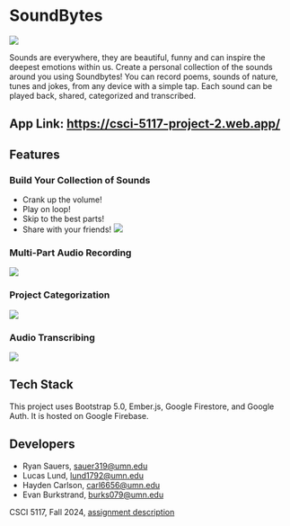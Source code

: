 # SoundBytes

![](https://github.com/csci5117f24/project-2-404-not-found/blob/main/mockups/home.png)

Sounds are everywhere, they are beautiful, funny and can inspire the deepest emotions within us. Create a personal collection of the sounds around you using Soundbytes! You can record poems, sounds of nature, tunes and jokes, from any device with a simple tap. Each sound can be played back, shared, categorized and transcribed.

## App Link: https://csci-5117-project-2.web.app/

## Features

### Build Your Collection of Sounds
* Crank up the volume!
* Play on loop!
* Skip to the best parts!
* Share with your friends!
![](https://github.com/csci5117f24/project-2-404-not-found/blob/main/mockups/my_soundbytes_2.png)

### Multi-Part Audio Recording
![](https://github.com/csci5117f24/project-2-404-not-found/blob/main/mockups/recording.png)

### Project Categorization
![](https://github.com/csci5117f24/project-2-404-not-found/blob/main/mockups/projects.png)

### Audio Transcribing
![](https://github.com/csci5117f24/project-2-404-not-found/blob/main/mockups/transcribe.png)

## Tech Stack
This project uses Bootstrap 5.0, Ember.js, Google Firestore, and Google Auth. It is hosted on Google Firebase.

## Developers

* Ryan Sauers, sauer319@umn.edu
* Lucas Lund, lund1792@umn.edu
* Hayden Carlson, carl6656@umn.edu
* Evan Burkstrand, burks079@umn.edu

CSCI 5117, Fall 2024, [assignment description](https://canvas.umn.edu/courses/460699/pages/project-2)
